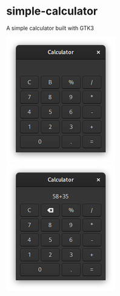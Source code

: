 # simple-calculator
A simple calculator built with GTK3

![alt text](https://github.com/SeaDve/simple-calculator/blob/main/132665375_1266628580386520_8275706672638619711_n.png?raw=true)      ![alt text](https://github.com/SeaDve/simple-calculator/blob/main/133142340_406209627368216_8013540224825094198_n.png?raw=true)
